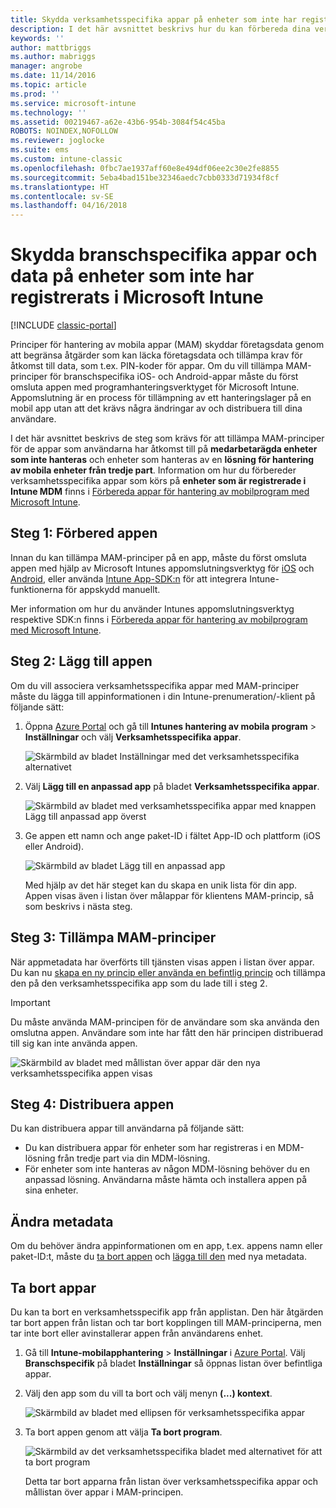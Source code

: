 ```yaml
---
title: Skydda verksamhetsspecifika appar på enheter som inte har registrerats
description: I det här avsnittet beskrivs hur du kan förbereda dina verksamhetsspecifika appar så att du kan skydda dig mot dataförlust med hjälp av principer för hantering av mobila appar.
keywords: ''
author: mattbriggs
ms.author: mabriggs
manager: angrobe
ms.date: 11/14/2016
ms.topic: article
ms.prod: ''
ms.service: microsoft-intune
ms.technology: ''
ms.assetid: 00219467-a62e-43b6-954b-3084f54c45ba
ROBOTS: NOINDEX,NOFOLLOW
ms.reviewer: joglocke
ms.suite: ems
ms.custom: intune-classic
ms.openlocfilehash: 0fbc7ae1937aff60e8e494df06ee2c30e2fe8855
ms.sourcegitcommit: 5eba4bad151be32346aedc7cbb0333d71934f8cf
ms.translationtype: HT
ms.contentlocale: sv-SE
ms.lasthandoff: 04/16/2018
---
```

# <a name="protect-line-of-business-apps-and-data-on-devices-that-are-not-enrolled-in-microsoft-intune"></a>Skydda branschspecifika appar och data på enheter som inte har registrerats i Microsoft Intune

[!INCLUDE [classic-portal](../includes/classic-portal.md)]

Principer för hantering av mobila appar (MAM) skyddar företagsdata genom att begränsa åtgärder som kan läcka företagsdata och tillämpa krav för åtkomst till data, som t.ex. PIN-koder för appar. Om du vill tillämpa MAM-principer för branschspecifika iOS- och Android-appar måste du först omsluta appen med programhanteringsverktyget för Microsoft Intune. Appomslutning är en process för tillämpning av ett hanteringslager på en mobil app utan att det krävs några ändringar av och distribuera till dina användare.  

I det här avsnittet beskrivs de steg som krävs för att tillämpa MAM-principer för de appar som användarna har åtkomst till på **medarbetarägda enheter som inte hanteras** och enheter som hanteras av en **lösning för hantering av mobila enheter från tredje part**.  Information om hur du förbereder verksamhetsspecifika appar som körs på **enheter som är registrerade i Intune MDM** finns i [Förbereda appar för hantering av mobilprogram med Microsoft Intune](/intune/apps-prepare-mobile-application-management).


##  <a name="step-1-prepare-the-app"></a>Steg 1: Förbered appen

Innan du kan tillämpa MAM-principer på en app, måste du först omsluta appen med hjälp av Microsoft Intunes appomslutningsverktyg för [iOS](/intune/app-wrapper-prepare-ios) och [Android](/intune/app-wrapper-prepare-android), eller använda [Intune App-SDK:n](/intune/app-sdk) för att integrera Intune-funktionerna för appskydd manuellt.

Mer information om hur du använder Intunes appomslutningsverktyg respektive SDK:n finns i [Förbereda appar för hantering av mobilprogram med Microsoft Intune](/intune/apps-prepare-mobile-application-management).

## <a name="step-2-add-the-app"></a>Steg 2: Lägg till appen

Om du vill associera verksamhetsspecifika appar med MAM-principer måste du lägga till appinformationen i din Intune-prenumeration/-klient på följande sätt:

1. Öppna [Azure Portal](https://portal.azure.com/) och gå till **Intunes hantering av mobila program** > **Inställningar** och välj **Verksamhetsspecifika appar**.

   ![Skärmbild av bladet Inställningar med det verksamhetsspecifika alternativet](../media/mam-azure-portal-lob-on-settings.png)

2. Välj **Lägg till en anpassad app** på bladet **Verksamhetsspecifika appar**.

   ![Skärmbild av bladet med verksamhetsspecifika appar med knappen Lägg till anpassad app överst](../media/mam-azure-portal-add-lob-app-action.png)
3. Ge appen ett namn och ange paket-ID i fältet App-ID och plattform (iOS eller Android).

   ![Skärmbild av bladet Lägg till en anpassad app](../media/mam-azure-portal-add-app-details.png)

   Med hjälp av det här steget kan du skapa en unik lista för din app. Appen visas även i listan över målappar för klientens MAM-princip, så som beskrivs i nästa steg.

## <a name="step-3-apply-mam-policies"></a>Steg 3: Tillämpa MAM-principer
När appmetadata har överförts till tjänsten visas appen i listan över appar. Du kan nu [skapa en ny princip eller använda en befintlig princip](create-and-deploy-mobile-app-management-policies-with-microsoft-intune.md) och tillämpa den på den verksamhetsspecifika app som du lade till i steg 2.

>[!IMPORTANT]
>Du måste använda MAM-principen för de användare som ska använda den omslutna appen.  Användare som inte har fått den här principen distribuerad till sig kan inte använda appen.


  ![Skärmbild av bladet med mållistan över appar där den nya verksamhetsspecifika appen visas](../media/mam-azure-portal-lob-on-targeted-app-list.png)
## <a name="step-4-distribute-the-app"></a>Steg 4: Distribuera appen
Du kan distribuera appar till användarna på följande sätt:
* Du kan distribuera appar för enheter som har registreras i en MDM-lösning från tredje part via din MDM-lösning.
* För enheter som inte hanteras av någon MDM-lösning behöver du en anpassad lösning. Användarna måste hämta och installera appen på sina enheter.

## <a name="change-the-metadata"></a>Ändra metadata
Om du behöver ändra appinformationen om en app, t.ex. appens namn eller paket-ID:t, måste du [ta bort appen](#remove-apps) och [lägga till den](#step-2-add-the-app) med nya metadata.

##  <a name="remove-apps"></a>Ta bort appar
Du kan ta bort en verksamhetsspecifik app från applistan. Den här åtgärden tar bort appen från listan och tar bort kopplingen till MAM-principerna, men tar inte bort eller avinstallerar appen från användarens enhet.  

1. Gå till **Intune-mobilapphantering** > **Inställningar** i [Azure Portal](https://portal.azure.com/). Välj **Branschspecifik** på bladet **Inställningar** så öppnas listan över befintliga appar.  
2. Välj den app som du vill ta bort och välj menyn **(...) kontext**.

   ![Skärmbild av bladet med ellipsen för verksamhetsspecifika appar](../media/mam-azure-portal-lob-context-menu.png)
3. Ta bort appen genom att välja **Ta bort program**.

   ![Skärmbild av det verksamhetsspecifika bladet med alternativet för att ta bort program](../media/mam-azure-portal-delete-app.png)

   Detta tar bort apparna från listan över verksamhetsspecifika appar och mållistan över appar i MAM-principen.
